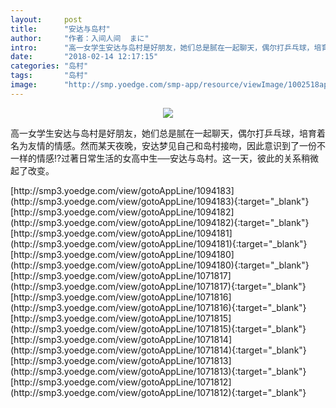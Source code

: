 ```yaml
---
layout:     post
title:      "安达与岛村"
author:     "作者：入间人间  まに"
intro:      "高一女学生安达与岛村是好朋友，她们总是腻在一起聊天，偶尔打乒乓球，培育着名为友情的情感。然而某天夜晚，安达梦见自己和岛村接吻，因此意识到了一份不一样的情感!?过著日常生活的女高中生──安达与岛村。这一天，彼此的关系稍微起了改变。"
date:       "2018-02-14 12:17:15"
categories: "岛村"
tags:       "岛村"
image:      "http://smp.yoedge.com/smp-app/resource/viewImage/1002518appline.png"
---
```

<div style="text-align: center">
<p><img src="http://smp.yoedge.com/smp-app/resource/viewImage/1002518appline.png"/></p>
</div>
<p class="post-meta">
<span>高一女学生安达与岛村是好朋友，她们总是腻在一起聊天，偶尔打乒乓球，培育着名为友情的情感。然而某天夜晚，安达梦见自己和岛村接吻，因此意识到了一份不一样的情感!?过著日常生活的女高中生──安达与岛村。这一天，彼此的关系稍微起了改变。</span>
</p>
[http://smp3.yoedge.com/view/gotoAppLine/1094183](http://smp3.yoedge.com/view/gotoAppLine/1094183){:target="_blank"}
[http://smp3.yoedge.com/view/gotoAppLine/1094182](http://smp3.yoedge.com/view/gotoAppLine/1094182){:target="_blank"}
[http://smp3.yoedge.com/view/gotoAppLine/1094181](http://smp3.yoedge.com/view/gotoAppLine/1094181){:target="_blank"}
[http://smp3.yoedge.com/view/gotoAppLine/1094180](http://smp3.yoedge.com/view/gotoAppLine/1094180){:target="_blank"}
[http://smp3.yoedge.com/view/gotoAppLine/1071817](http://smp3.yoedge.com/view/gotoAppLine/1071817){:target="_blank"}
[http://smp3.yoedge.com/view/gotoAppLine/1071816](http://smp3.yoedge.com/view/gotoAppLine/1071816){:target="_blank"}
[http://smp3.yoedge.com/view/gotoAppLine/1071815](http://smp3.yoedge.com/view/gotoAppLine/1071815){:target="_blank"}
[http://smp3.yoedge.com/view/gotoAppLine/1071814](http://smp3.yoedge.com/view/gotoAppLine/1071814){:target="_blank"}
[http://smp3.yoedge.com/view/gotoAppLine/1071813](http://smp3.yoedge.com/view/gotoAppLine/1071813){:target="_blank"}
[http://smp3.yoedge.com/view/gotoAppLine/1071812](http://smp3.yoedge.com/view/gotoAppLine/1071812){:target="_blank"}


